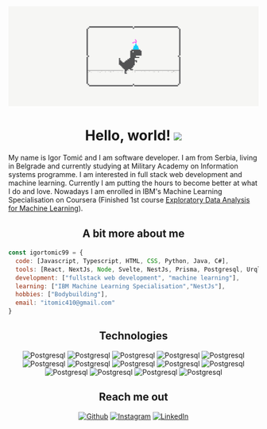 [![Header](Social_dino-with-hat.gif "Header")](https://github.com/igortomic99?tab=repositories)
<h1 align="center">Hello, world! <img src="https://raw.githubusercontent.com/MartinHeinz/MartinHeinz/master/wave.gif" width="30px"></h1>

My name is Igor Tomić and I am software developer. I am from Serbia, living in Belgrade and currently studying at Military Academy on Information systems programme. I am interested in full stack web development and machine learning. Currently I am putting the hours to become better at what I do and love. Nowadays I am enrolled in IBM's Machine Learning Specialisation on Coursera (Finished 1st course [Exploratory Data Analysis for Machine Learning](https://coursera.org/share/8c4e58f708f22f55b8d44e9088994f1f)).
</br>
<h2 align="center">A bit more about me</h2>

```javascript
const igortomic99 = {
  code: [Javascript, Typescript, HTML, CSS, Python, Java, C#],
  tools: [React, NextJs, Node, Svelte, NestJs, Prisma, Postgresql, Urql, ApollServer, ASP.NETCore],
  development: ["fullstack web development", "machine learning"],
  learning: ["IBM Machine Learning Specialisation","NestJs"],
  hobbies: ["Bodybuilding"],
  email: "itomic410@gmail.com"
}
```
<h2 align="center">Technologies</h2>  
<p align="center"><img alt="Postgresql" 
src="https://img.shields.io/badge/PostgreSQL-316192?style=for-the-badge&logo=postgresql&logoColor=white" />
  <img alt="Postgresql" 
src="https://img.shields.io/badge/Apollo%20GraphQL-311C87?&style=for-the-badge&logo=Apollo%20GraphQL&logoColor=white" />
  <img alt="Postgresql" 
src="https://img.shields.io/badge/.NET-512BD4?style=for-the-badge&logo=dotnet&logoColor=white" />
  <img alt="Postgresql" 
src="https://img.shields.io/badge/Chakra--UI-319795?style=for-the-badge&logo=chakra-ui&logoColor=white" />
    <img alt="Postgresql" 
src="https://img.shields.io/badge/GraphQl-E10098?style=for-the-badge&logo=graphql&logoColor=white" />
    <img alt="Postgresql" 
src="https://img.shields.io/badge/next.js-000000?style=for-the-badge&logo=nextdotjs&logoColor=white" />
    <img alt="Postgresql" 
src="https://img.shields.io/badge/nestjs-E0234E?style=for-the-badge&logo=nestjs&logoColor=white" />
      <img alt="Postgresql" 
src="https://img.shields.io/badge/React-20232A?style=for-the-badge&logo=react&logoColor=61DAFB" />
      <img alt="Postgresql" 
src="https://img.shields.io/badge/Svelte-4A4A55?style=for-the-badge&logo=svelte&logoColor=FF3E00" />
        <img alt="Postgresql" 
src="https://img.shields.io/badge/Tailwind_CSS-38B2AC?style=for-the-badge&logo=tailwind-css&logoColor=white" />
        <img alt="Postgresql" 
src="https://img.shields.io/badge/Node.js-339933?style=for-the-badge&logo=nodedotjs&logoColor=white" />
        <img alt="Postgresql" 
src="https://img.shields.io/badge/Visual_Studio_Code-0078D4?style=for-the-badge&logo=visual%20studio%20code&logoColor=white" />
          <img alt="Postgresql" 
src="https://img.shields.io/badge/Prisma-3982CE?style=for-the-badge&logo=Prisma&logoColor=white" />
          <img alt="Postgresql" 
src="https://img.shields.io/badge/manjaro-35BF5C?style=for-the-badge&logo=manjaro&logoColor=white" />

<h2 align="center">Reach me out</h2>  
<p align="center"><a 
href="https://github.com/igortomic99" target="_blank"><img alt="Github" 
src="https://img.shields.io/badge/GitHub-%2312100E.svg?&style=for-the-badge&logo=Github&logoColor=white" /></a> 
<a 
href="https://www.instagram.com/tomic.32/" target="_blank"><img alt="Instagram" 
src="https://img.shields.io/badge/Instagram-E4405F?style=for-the-badge&logo=instagram&logoColor=white" /></a> 
<a 
href="https://www.linkedin.com/in/igor-tomi%C4%87-a0a305231/" target="_blank"><img alt="LinkedIn" 
src="https://img.shields.io/badge/linkedin-%2312100E.svg?&style=for-the-badge&logo=linkedin&logoColor=blue" /></a>
</p>
